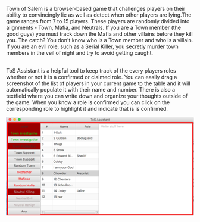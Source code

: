 Town of Salem is a browser-based game that challenges players on their ability to convincingly lie as well as detect 
when other players are lying.The game ranges from 7 to 15 players. These players are randomly divided into alignments - Town, 
Mafia, and Neutrals. If you are a Town member (the good guys) you must track down the Mafia and other villains before they 
kill you. The catch? You don't know who is a Town member and who is a villain. If you are an evil role, such as 
a Serial Killer, you secretly murder town members in the veil of night and try to avoid getting caught.
<br> <br> 

ToS Assistant is a helpful tool to keep track of the every players roles whether or not it is a confirmed or claimed role. You can
easily drag a screenshot of the list of players in your current game to the table and it will automatically populate it with their 
name and number. There is also a textfield where you can write down and organize your thoughts outside of the game. When you know a
role is confirmed you can click on the corresponding role to highlight it and indicate that is is confirmed.

![Alt text](https://github.com/kennyzha/ToS_Assistant/blob/master/src/main/resources/gui_image.png "ToS Assistant")
